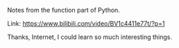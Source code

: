 Notes from the function part of Python.


Link: https://www.bilibili.com/video/BV1c4411e77t/?p=1


Thanks, Internet, I could learn so much interesting things.
